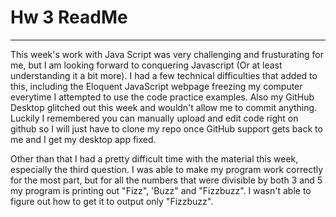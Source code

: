 # Hw 3 ReadMe
___
This week's work with Java Script was very challenging and frusturating for me, but I am looking forward to conquering Javascript (Or at 
least understanding it a bit more). I had a few technical difficulties that added to this, including the Eloquent JavaScript webpage freezing my computer everytime I attempted to use the code practice examples.  Also my GitHub Desktop glitched out this week and wouldn't 
allow me to commit anything.  Luckily I remembered you can manually upload and edit code right on github so I will just have to clone my repo once GitHub support gets back to me and I get my desktop app fixed. 

Other than that I had a pretty difficult time with the material this week, especially the third question.  I was able to make my program work correctly for the most part, but for all the numbers that were divisible by both 3 and 5 my program is printing out "Fizz", 'Buzz" and "Fizzbuzz".  I wasn't able to figure out how to get it to output only "Fizzbuzz".

